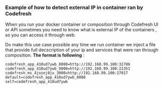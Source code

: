 ###  Example of how to detect external IP in container ran by Codefresh

When you run your docker container or composition through Codefresh UI or API sometimes you need to know what is external IP of the containers , so you can access it through web.

Do make this use case possible any time we run container we inject a file that provide full decscription of your ip and services that were ran through composition.
**The format is following** :
```
codefresh_app_410ud7ywb_8080=http://192.168.99.100:32786 
codefresh_app_410ud7ywb_9000=http://192.168.99.100:22351
codefresh_ms_4jozej0jx_3000=http://192.168.99.100:27017
default=codefresh_app_410ud7ywb_8080
self=codefresh_app_410ud7ywb

```
